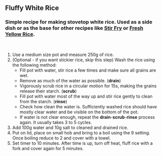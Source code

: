 ## Fluffy White Rice
### Simple recipe for making stovetop white rice. Used as a side dish or as the base for other recipes like [Stir Fry](#) or [Fresh Yellow Rice](#).

&nbsp;

1. Use a medium size pot and measure 250g of rice.
2. (Optional - if you want stickier rice, skip this step) Wash the rice using the following method:
    * Fill pot with water, stir rice a few times and make sure all grains are wet.
    * Remove as much of the water as possible. (**drain**)
    * Vigorously scrub rice in a circular motion for 15s, making the grains release their starch. (**scrub**)
    * Fill pot with water most of the way up and stir rice gently to clean from the starch. (**rinse**)
    * Check how clean the water is. Sufficiently washed rice should have mostly clear water and be visible on the bottom of the pot.
    * If water is not clear enough, repeat the **drain**-**scrub**-**rinse** process again. It usually takes 3 to 5 cycles.
3. Add 100g water and 10g salt to cleaned and drained rice.
4. Put on lid, place on small hob and bring to a boil using the 9 setting. Once boiling reduce to 2 and cover with a towel.
5. Set timer to 10 minutes. After time is up, turn off heat, fluff rice with a fork and cover again for 5 minutes.

